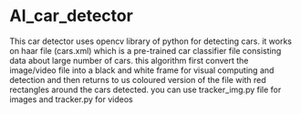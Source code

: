 # AI_car_detector

This car detector uses opencv library of python for detecting cars. it works on haar file (cars.xml) which is a pre-trained car classifier file consisting data about large 
number of cars. 
this algorithm first convert the image/video file into a black and white frame for visual computing and detection and then returns to us coloured version of the file with red rectangles
around the cars detected. 
you can use tracker_img.py file for images and tracker.py for videos
